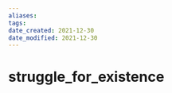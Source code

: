 ```yaml
---
aliases: 
tags: 
date_created: 2021-12-30
date_modified: 2021-12-30
---
```


# struggle_for_existence
